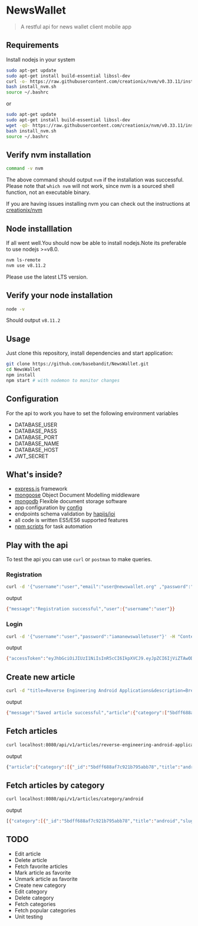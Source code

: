 # NewsWallet

> A restful api for news wallet client mobile app

## Requirements

Install nodejs in your system

```bash
sudo apt-get update
sudo apt-get install build-essential libssl-dev
curl -o- https://raw.githubusercontent.com/creationix/nvm/v0.33.11/install.sh | bash
bash install_nvm.sh
source ~/.bashrc
```

or

```bash
sudo apt-get update
sudo apt-get install build-essential libssl-dev
wget -qO- https://raw.githubusercontent.com/creationix/nvm/v0.33.11/install.sh | bash
bash install_nvm.sh
source ~/.bashrc
```

## Verify nvm installation

```bash
command -v nvm
```

The above command should output `nvm` if the installation was successful. Please note that
`which nvm` will not work, since nvm is a sourced shell function, not an executable binary.

If you are having issues installing nvm you can check out the instructions at [creationix/nvm](https://github.com/creationix/nvm)

## Node installlation

If all went well.You should now be able to install nodejs.Note its preferable to use nodejs >=v8.0.

```bash
nvm ls-remote
nvm use v8.11.2
```

Please use the latest LTS version.

## Verify your node installation

```bash
node -v
```

Should output `v8.11.2`

## Usage

Just clone this repository, install dependencies and start application:

```bash
git clone https://github.com/basebandit/NewsWallet.git
cd NewsWallet
npm install
npm start # with nodemon to monitor changes
```

## Configuration

For the api to work you have to set the following environment variables

- DATABASE_USER
- DATABASE_PASS
- DATABASE_PORT
- DATABASE_NAME
- DATABASE_HOST
- JWT_SECRET

## What's inside?

- [express.js](http://expressjs.com) framework
- [mongoose](https://github.com/Automattic/mongoose) Object Document Modelling middleware
- [mongodb](https://www.mongodb.com/) Flexible document storage software
- app configuration by [config](https://github.com/basebandit/NewsWallet/tree/staging/config)
- endpoints schema validation by [hapijs/joi](https://github.com/hapijs/joi)
- all code is written ES5/ES6 supported features
- [npm scripts](https://github.com/basebandit/NewsWallet/blob/staging/package.json#L9) for task automation

## Play with the api

To test the api you can use `curl` or `postman` to make queries.

### Registration

```bash
curl -d '{"username":"user","email":"user@newswallet.org" ,"password":"iamanewswalletuser"}' -H "Content-Type: application/json" -X POST http://localhost:8080/api/v1/auth/register
```

output

```bash
{"message":"Registration successful","user":{"username":"user"}}
```

### Login

```bash
curl -d '{"username":"user","password":"iamanewswalletuser"}' -H "Content-Type: application/json" -X POST http://localhost:8080/api/v1/auth/login
```

output

```bash
{"accessToken":"eyJhbGciOiJIUzI1NiIsInR5cCI6IkpXVCJ9.eyJpZCI6IjViZTAwODk0N2YzZTNjMjZlYTI3Mjc3YiIsInVzZXJuYW1lIjoidXNlciIsImlhdCI6MTU0MTQwOTAyNywiZXhwIjoxNTQxNDA5Mzg3fQ.ZxQoCiWu208T9uhJf3i7nL_HEzmn-YypvywDEcgq3kE","expiresIn":360}
```

## Create new article

```bash
curl -d "title=Reverse Engineering Android Applications&description=Breaking The Complexity Beyond The Compilerauthor=Basebandit&origin=NsyncLabs&originUrl=https://nsynclabs.org/security/mobile/reversing-android-applications&category=Android" -H "Authorization: Bearer eyJhbGciOiJIUzI1NiIsInR5cCI6IkpXVCJ9.eyJpZCI6IjViZDM4NmIyNjZkYzZkMjcyYTZkNDBmNSIsInVzZXJuYW1lIjoicGFwYSIsImlhdCI6MTU0MTQwOTU4NiwiZXhwIjoxNTQxNDA5OTQ2fQ.Ep5F4cqc8WFj6wgcuyfaYn36DCD8emTIrseqK7_6SOY -H Content-Type: application/x-www-form-urlencoded" -X POST http://localhost:8080/api/v1/articles/
```

output

```bash
{"message":"Saved article successful","article":{"category":["5bdff688af7c921b795abb78"],"views":0,"favoritesCount":0,"_id":"5be00b867f3e3c26ea27277d","title":"Reverse Engineering Android Applications","description":"Breaking The Complexity Beyond The Compilerauthor=Basebandit","author":"","articleImage":"","origin":"NsyncLabs","originUrl":"https://nsynclabs.org/security/mobile/reversing-android-applications","slug":"reverse-engineering-android-applications","createdAt":"2018-11-05T09:21:10.993Z","updatedAt":"2018-11-05T09:21:10.993Z","__v":0}}
```

## Fetch articles

```bash
curl localhost:8080/api/v1/articles/reverse-engineering-android-applications
```

output

```bash
{"article":{"category":[{"_id":"5bdff688af7c921b795abb78","title":"android","slug":"android","__v":0}],"views":0,"favoritesCount":0,"_id":"5be00b867f3e3c26ea27277d","title":"Reverse Engineering Android Applications","description":"Breaking The Complexity Beyond The Compilerauthor=Basebandit","author":"","articleImage":"","origin":"NsyncLabs","originUrl":"https://nsynclabs.org/security/mobile/reversing-android-applications","slug":"reverse-engineering-android-applications","createdAt":"2018-11-05T09:21:10.993Z","updatedAt":"2018-11-05T09:21:10.993Z","__v":0}}
```

## Fetch articles by category

```bash
curl localhost:8080/api/v1/articles/category/android
```

output

```bash
[{"category":[{"_id":"5bdff688af7c921b795abb78","title":"android","slug":"android","__v":0}],"views":0,"favoritesCount":0,"_id":"5bdff688af7c921b795abb79","title":"Reverse Engineering Baseband","description":"Exploiting Android's Baseband Processor With RCE","author":"Basebandit","articleImage":"","origin":"NsyncLab","originUrl":"https://nsynclabs.org/security/web/breaking-the-baseband","slug":"reverse-engineering-baseband","createdAt":"2018-11-05T07:51:36.985Z","updatedAt":"2018-11-05T07:51:36.985Z","__v":0},{"category":[{"_id":"5bdff688af7c921b795abb78","title":"android","slug":"android","__v":0}],"views":0,"favoritesCount":0,"_id":"5bdffae937631f1d70d6ff4a","title":"Reverse Engineering Android Trojan","description":"Banking Trojan The Evil Within","author":"Basebandit","articleImage":"","origin":"NsyncLab","originUrl":"https://nsynclabs.org/security/web/reversing-android-trojans","slug":"reverse-engineering-android-trojan","createdAt":"2018-11-05T08:10:17.866Z","updatedAt":"2018-11-05T08:10:17.866Z","__v":0},{"category":[{"_id":"5bdff688af7c921b795abb78","title":"android","slug":"android","__v":0}],"views":0,"favoritesCount":0,"_id":"5bdffb4d37631f1d70d6ff4b","title":"Reverse Engineering Kotlin Applications","description":"Breaking The Complexity Beyond The Object","author":"Basebandit","articleImage":"","origin":"NsyncLab","originUrl":"https://nsynclabs.org/security/web/reversing-kotlin-applications","slug":"reverse-engineering-kotlin-applications","createdAt":"2018-11-05T08:11:57.524Z","updatedAt":"2018-11-05T08:11:57.524Z","__v":0},{"category":[{"_id":"5bdff688af7c921b795abb78","title":"android","slug":"android","__v":0}],"views":0,"favoritesCount":0,"_id":"5be00b867f3e3c26ea27277d","title":"Reverse Engineering Android Applications","description":"Breaking The Complexity Beyond The Compilerauthor=Basebandit","author":"","articleImage":"","origin":"NsyncLabs","originUrl":"https://nsynclabs.org/security/mobile/reversing-android-applications","slug":"reverse-engineering-android-applications","createdAt":"2018-11-05T09:21:10.993Z","updatedAt":"2018-11-05T09:21:10.993Z","__v":0}]
```

## TODO

- Edit article
- Delete article
- Fetch favorite articles
- Mark article as favorite
- Unmark article as favorite
- Create new category
- Edit category
- Delete category
- Fetch categories
- Fetch popular categories
- Unit testing
